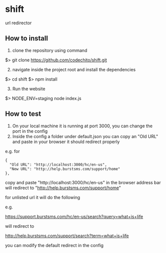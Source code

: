 # shift
url redirector

## How to install

1. clone the repository using command

$> git clone https://github.com/codechito/shift.git

2. navigate inside the project root and install the dependencies

$> cd shift
$> npm install

3. Run the website

$> NODE_ENV=staging node index.js

## How to test

1. On your local machine it is running at port 3000, you can change the port in the config
2. Inside the config a folder under default.json you can copy an "Old URL" and paste in your browser it should redirect properly

e.g. for 

```       
{
  "Old URL": "http://localhost:3000/hc/en-us",
  "New URL": "http://help.burstsms.com/support/home"
},
```

copy and paste "http://localhost:3000/hc/en-us" in the browser address bar will redirect to "http://help.burstsms.com/support/home"

for unlisted url it will do the following

e.g.

https://support.burstsms.com/hc/en-us/search?query=what+is+life

will redirect to 

http://help.burstsms.com/support/search?term=what+is+life

you can modify the default redirect in the config


